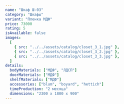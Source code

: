 ```yaml
---
name: "Шкаф Ш-03"
category: "Шкафы"
variant: "Пленка МДФ"
price: 73000
rating: 5
isAvailable: false
images:
  [
    { src: "../../assets/catalog/closet_3_1.jpg" },
    { src: "../../assets/catalog/closet_3_2.jpg" },
    { src: "../../assets/catalog/closet_3_3.jpg" },
  ]
details:
  bodyMaterials: ["МДФ", "ЛДСП"]
  doorMaterials: ["МДФ"]
  shelfMaterials: ["МДФ"]
  accessories: ["blum", "boyard", "hettich"]
  timeProduction: "2 месяца"
  dimensions: "2300 х 1800 х 900"
---
```

